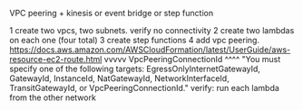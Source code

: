 VPC peering + kinesis or event bridge or step function

1 create two vpcs, two subnets. verify no connectivity
2 create two lambdas on each one (four total)
3 create step functions
4 add vpc peering. 
https://docs.aws.amazon.com/AWSCloudFormation/latest/UserGuide/aws-resource-ec2-route.html
vvvvv  VpcPeeringConnectionId ^^^^
"You must specify one of the following targets: EgressOnlyInternetGatewayId, GatewayId, InstanceId, NatGatewayId, NetworkInterfaceId, TransitGatewayId, or VpcPeeringConnectionId."
verify:  run each lambda from the other network